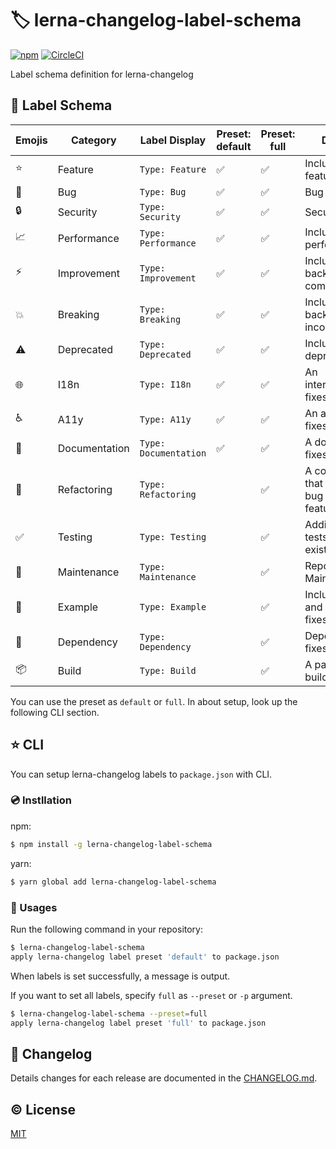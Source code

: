 # :label: lerna-changelog-label-schema

[![npm](https://img.shields.io/npm/v/lerna-changelog-label-schema.svg)](https://www.npmjs.com/package/lerna-changelog-label-schema)
[![CircleCI](https://circleci.com/gh/kazupon/lerna-changelog-label-schema.svg?style=svg)](https://circleci.com/gh/kazupon/lerna-changelog-label-schema)

Label schema definition for lerna-changelog


## :notebook: Label Schema

| Emojis                      | Category      | Label Display         | Preset: default      | Preset: full         | Description                                               |
|-----------------------------|---------------|-----------------------|----------------------|----------------------|-----------------------------------------------------------|
| :star:                      | Feature       | `Type: Feature`       |  :white_check_mark:  |  :white_check_mark:  | Includes new features                                     |
| :bug:                       | Bug           | `Type: Bug`           |  :white_check_mark:  |  :white_check_mark:  | Bug or Bug fixes                                          |
| :lock:                      | Security      | `Type: Security`      |  :white_check_mark:  |  :white_check_mark:  | Security fixes                                            |
| :chart_with_upwards_trend:  | Performance   | `Type: Performance`   |  :white_check_mark:  |  :white_check_mark:  | Includes performance fixes                                |
| :zap:                       | Improvement   | `Type: Improvement`   |  :white_check_mark:  |  :white_check_mark:  | Includes backwards-compatible fixes                       |
| :boom:                      | Breaking      | `Type: Breaking`      |  :white_check_mark:  |  :white_check_mark:  | Includes backwards-incompatible fixes                     |
| :warning:                   | Deprecated    | `Type: Deprecated`    |  :white_check_mark:  |  :white_check_mark:  | Includes deprecate fixes                                  |
| :globe_with_meridians:      | I18n          | `Type: I18n`          |  :white_check_mark:  |  :white_check_mark:  | An internationalization fixes                             |
| :wheelchair:                | A11y          | `Type: A11y`          |  :white_check_mark:  |  :white_check_mark:  | An accessibility fixes                                    |
| :pencil:                    | Documentation | `Type: Documentation` |  :white_check_mark:  |  :white_check_mark:  | A documetation fixes                                      |
| :shirt:                     | Refactoring   | `Type: Refactoring`   |                      |  :white_check_mark:  | A code change that neither fixes a bug nor adds a feature |
| :white_check_mark:          | Testing       | `Type: Testing`       |                      |  :white_check_mark:  | Adding missing tests or correcting existing tests         |
| :wrench:                    | Maintenance   | `Type: Maintenance`   |                      |  :white_check_mark:  | Repository Maintenance                                    |
| :lollipop:                  | Example       | `Type: Example`       |                      |  :white_check_mark:  | Includes example and demo code fixes                      |
| :pushpin:                   | Dependency    | `Type: Dependency`    |                      |  :white_check_mark:  | Dependencies fixes                                        |
| :package:                   | Build         | `Type: Build`         |                      |  :white_check_mark:  | A packaging or a building fixes                           |

You can use the preset as `default` or `full`. In about setup, look up the following CLI section.


## :star: CLI

You can setup lerna-changelog labels to `package.json` with CLI.

### :cd: Instllation

npm:
```bash
$ npm install -g lerna-changelog-label-schema
```

yarn:
```bash
$ yarn global add lerna-changelog-label-schema
```

### :rocket: Usages

Run the following command in your repository:

```bash
$ lerna-changelog-label-schema
apply lerna-changelog label preset 'default' to package.json
```

When labels is set successfully, a message is output.

If you want to set all labels, specify `full` as `--preset` or `-p` argument.

```bash
$ lerna-changelog-label-schema --preset=full
apply lerna-changelog label preset 'full' to package.json
```


## :scroll: Changelog
Details changes for each release are documented in the [CHANGELOG.md](https://github.com/kazupon/lerna-changelog-label-schema/blob/master/CHANGELOG.md).


## :copyright: License

[MIT](http://opensource.org/licenses/MIT)
